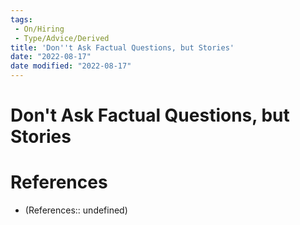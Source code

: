 ```yaml
---
tags:
 - On/Hiring
 - Type/Advice/Derived
title: 'Don''t Ask Factual Questions, but Stories'
date: "2022-08-17"
date modified: "2022-08-17"
---
```


# Don't Ask Factual Questions, but Stories

# References
- (References:: undefined)
